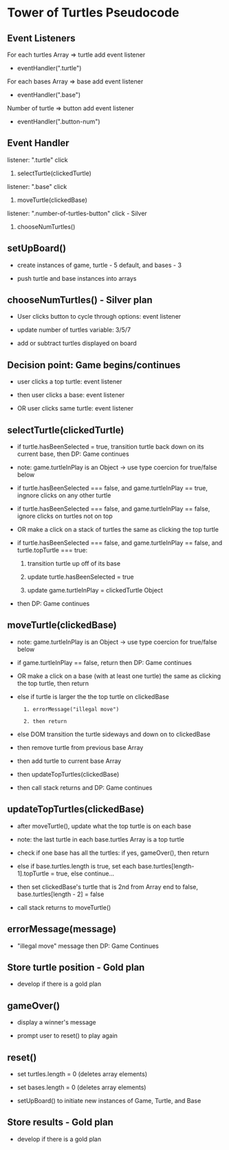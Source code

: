 # Tower of Turtles Pseudocode

## Event Listeners

For each turtles Array => turtle add event listener

- eventHandler(".turtle")

For each bases Array => base add event listener

- eventHandler(".base")

Number of turtle => button add event listener

- eventHandler(".button-num")

## Event Handler

listener: ".turtle" click

1. selectTurtle(clickedTurtle)

listener: ".base" click

1. moveTurtle(clickedBase)

listener: ".number-of-turtles-button" click - Silver

1. chooseNumTurtles()

## setUpBoard()

- create instances of game, turtle - 5 default, and bases - 3

- push turtle and base instances into arrays

## chooseNumTurtles() - Silver plan

- User clicks button to cycle through options: event listener

- update number of turtles variable: 3/5/7

- add or subtract turtles displayed on board

## Decision point: Game begins/continues

- user clicks a top turtle: event listener

- then user clicks a base: event listener

- OR user clicks same turtle: event listener

## selectTurtle(clickedTurtle)

- if turtle.hasBeenSelected = true, transition turtle back down on its current base, then DP: Game continues

- note: game.turtleInPlay is an Object -> use type coercion for true/false below

- if turtle.hasBeenSelected === false, and game.turtleInPlay == true, ingnore clicks on any other turtle

- if turtle.hasBeenSelected === false, and game.turtleInPlay == false, ignore clicks on turtles not on top

- OR make a click on a stack of turtles the same as clicking the top turtle

- if turtle.hasBeenSelected === false, and game.turtleInPlay == false, and turtle.topTurtle === true:

  1.  transition turtle up off of its base

  2.  update turtle.hasBeenSelected = true

  3.  update game.turtleInPlay = clickedTurtle Object

- then DP: Game continues

## moveTurtle(clickedBase)

- note: game.turtleInPlay is an Object -> use type coercion for true/false below

- if game.turtleInPlay == false, return then DP: Game continues

- OR make a click on a base (with at least one turtle) the same as clicking the top turtle, then return

- else if turtle is larger the the top turtle on clickedBase

      	1. errorMessage("illegal move")

      	2. then return

- else DOM transition the turtle sideways and down on to clickedBase

- then remove turtle from previous base Array

- then add turtle to current base Array

- then updateTopTurtles(clickedBase)

- then call stack returns and DP: Game continues

## updateTopTurtles(clickedBase)

- after moveTurtle(), update what the top turtle is on each base

- note: the last turtle in each base.turtles Array is a top turtle

- check if one base has all the turtles: if yes, gameOver(), then return

- else if base.turtles.length is true, set each base.turtles[length-1].topTurtle = true, else continue...

- then set clickedBase's turtle that is 2nd from Array end to false, base.turtles[length - 2] = false

- call stack returns to moveTurtle()

## errorMessage(message)

- "illegal move" message then DP: Game Continues

## Store turtle position - Gold plan

- develop if there is a gold plan

## gameOver()

- display a winner's message

- prompt user to reset() to play again

## reset()

- set turtles.length = 0 (deletes array elements)

- set bases.length = 0 (deletes array elements)

- setUpBoard() to initiate new instances of Game, Turtle, and Base

## Store results - Gold plan

- develop if there is a gold plan
